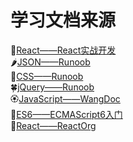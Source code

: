 # 学习文档来源
🥒[React——React实战开发](https://www.jianshu.com/p/25cabb061850)  
🌶[JSON——Runoob](https://www.runoob.com/json/json-tutorial.html)  
🍌[CSS——Runoob](https://www.runoob.com/css/css-tutorial.html)  
🍀[jQuery——Runoob](https://www.runoob.com/jquery/jquery-tutorial.html)  
🏵[JavaScript——WangDoc](https://wangdoc.com/javascript/index.html)  
🌮[ES6——ECMAScript6入门](http://es6.ruanyifeng.com/)   
🍶[React——ReactOrg](https://zh-hans.reactjs.org/)
